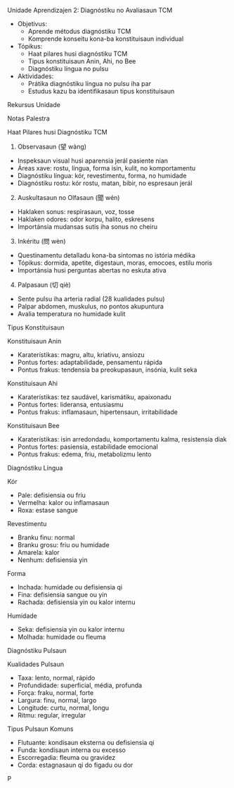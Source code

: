 Unidade Aprendizajen 2: Diagnóstiku no Avaliasaun TCM
- Objetivus:
  * Aprende métodus diagnóstiku TCM
  * Komprende konseitu kona-ba konstituisaun individual
- Tópikus:
  * Haat pilares husi diagnóstiku TCM
  * Tipus konstituisaun Anin, Ahi, no Bee
  * Diagnóstiku língua no pulsu
- Aktividades:
  * Prátika diagnóstiku língua no pulsu iha par
  * Estudus kazu ba identifikasaun tipus konstituisaun

Rekursus Unidade

Notas Palestra

Haat Pilares husi Diagnóstiku TCM

1. Observasaun (望 wàng)
- Inspeksaun visual husi aparensia jerál pasiente nian
- Áreas xave: rostu, língua, forma isin, kulit, no komportamentu
- Diagnóstiku língua: kór, revestimentu, forma, no humidade
- Diagnóstiku rostu: kór rostu, matan, bibir, no espresaun jerál

2. Auskultasaun no Olfasaun (聞 wén)
- Haklaken sonus: respirasaun, voz, tosse
- Haklaken odores: odor korpu, halito, eskresens
- Importánsia mudansas sutis iha sonus no cheiru

3. Inkéritu (問 wèn)
- Questinamentu detalladu kona-ba sintomas no istória médika
- Tópikus: dormida, apetite, digestaun, moras, emocoes, estilu moris
- Importánsia husi perguntas abertas no eskuta ativa

4. Palpasaun (切 qiè)
- Sente pulsu iha arteria radial (28 kualidades pulsu)
- Palpar abdomen, muskulus, no pontos akupuntura
- Avalia temperatura no humidade kulit

Tipus Konstituisaun

Konstituisaun Anin
- Karaterístikas: magru, altu, kriativu, ansiozu
- Pontus fortes: adaptabilidade, pensamentu rápida
- Pontus frakus: tendensia ba preokupasaun, insónia, kulit seka

Konstituisaun Ahi
- Karaterístikas: tez saudável, karismátiku, apaixonadu
- Pontus fortes: lideransa, entusiasmu
- Pontus frakus: inflamasaun, hipertensaun, irritabilidade

Konstituisaun Bee
- Karaterístikas: isin arredondadu, komportamentu kalma, resistensia diak
- Pontus fortes: pasiensia, estabilidade emocional
- Pontus frakus: edema, friu, metabolizmu lento

Diagnóstiku Língua

Kór
- Pale: defisiensia ou friu
- Vermelha: kalor ou inflamasaun
- Roxa: estase sangue

Revestimentu
- Branku finu: normal
- Branku grosu: friu ou humidade
- Amarela: kalor
- Nenhum: defisiensia yin

Forma
- Inchada: humidade ou defisiensia qi
- Fina: defisiensia sangue ou yin
- Rachada: defisiensia yin ou kalor internu

Humidade
- Seka: defisiensia yin ou kalor internu
- Molhada: humidade ou fleuma

Diagnóstiku Pulsaun

Kualidades Pulsaun
- Taxa: lento, normal, rápido
- Profundidade: superficial, média, profunda
- Força: fraku, normal, forte
- Largura: finu, normal, largo
- Longitude: curtu, normal, longu
- Ritmu: regular, irregular

Tipus Pulsaun Komuns
- Flutuante: kondisaun eksterna ou defisiensia qi
- Funda: kondisaun interna ou excesso
- Escorregadia: fleuma ou gravidez
- Corda: estagnasaun qi do figadu ou dor

P